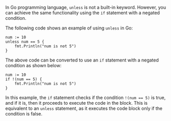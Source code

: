 In Go programming language, `unless` is not a built-in keyword. However, you can achieve the same functionality using the `if` statement with a negated condition.

The following code shows an example of using `unless` in Go:

```
num := 10
unless num == 5 {
    fmt.Println("num is not 5")
}
```

The above code can be converted to use an `if` statement with a negated condition as shown below:

```
num := 10
if !(num == 5) {
    fmt.Println("num is not 5")
}
```

In this example, the `if` statement checks if the condition `!(num == 5)` is true, and if it is, then it proceeds to execute the code in the block. This is equivalent to an `unless` statement, as it executes the code block only if the condition is false.